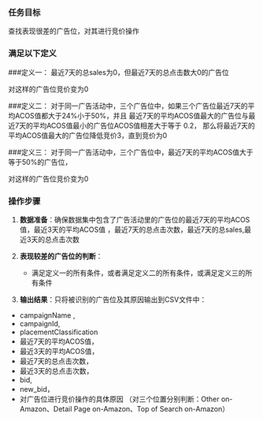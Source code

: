 ### 任务目标
查找表现很差的广告位，对其进行竞价操作

### 满足以下定义


###定义一：
最近7天的总sales为0，但最近7天的总点击数大0的广告位

对这样的广告位竞价变为0

###定义二：
对于同一广告活动中，三个广告位中，如果三个广告位最近7天的平均ACOS值都大于24%小于50%，并且
最近7天的平均ACOS值最大的广告位与最近7天的平均ACOS值最小的广告位ACOS值相差大于等于
0.2，
那么将最近7天的平均ACOS值最大的广告位降低竞价3，直到竞价为0

###定义三：
对于同一广告活动中，三个广告位中，最近7天的平均ACOS值大于等于50%的广告位，

对这样的广告位竞价变为0


### 操作步骤
1. **数据准备**：确保数据集中包含了广告活动里的广告位的最近7天的平均ACOS值，最近3天的平均ACOS值
，最近7天的总点击次数，最近7天的总sales,最近3天的总点击次数

2. **表现较差的广告位的判断**：
   - 满足定义一的所有条件，或者满足定义二的所有条件，或满足定义三的所有条件

3. **输出结果**：只将被识别的广告位及其原因输出到CSV文件中：
- campaignName ,
- campaignId,
- placementClassification
- 最近7天的平均ACOS值，
- 最近3天的平均ACOS值，
- 最近7天的总点击次数，
- 最近3天的总点击次数，
- bid,
- new_bid，
- 对广告位进行竞价操作的具体原因
（对三个位置分别判断：Other on-Amazon、Detail Page on-Amazon、Top of Search on-Amazon）
